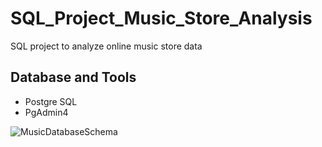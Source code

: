 # SQL_Project_Music_Store_Analysis
SQL project to analyze online music store data


## Database and Tools
* Postgre SQL
* PgAdmin4

![MusicDatabaseSchema](https://github.com/user-attachments/assets/8b97c3f5-6ed3-4afd-9332-7719dbd0a866)

